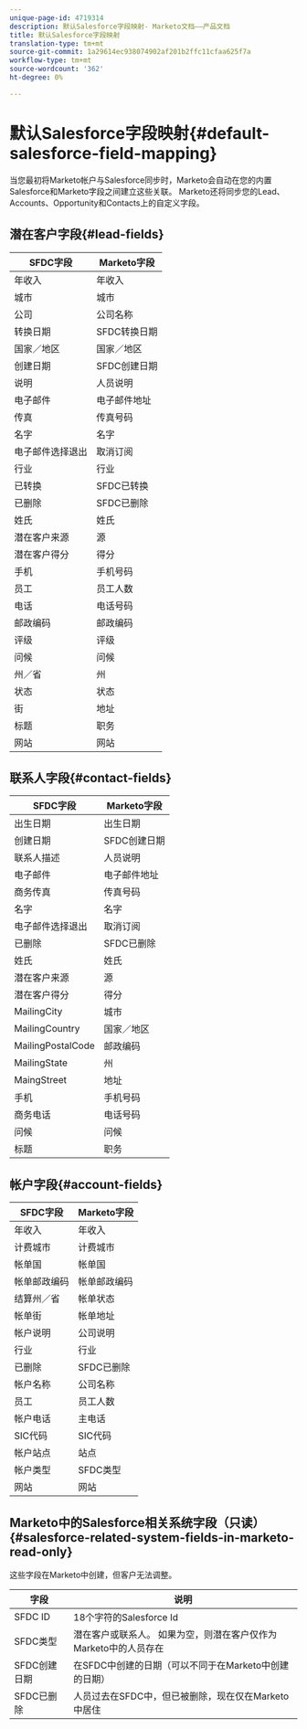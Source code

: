 ```yaml
---
unique-page-id: 4719314
description: 默认Salesforce字段映射- Marketo文档——产品文档
title: 默认Salesforce字段映射
translation-type: tm+mt
source-git-commit: 1a29614ec938074902af201b2ffc11cfaa625f7a
workflow-type: tm+mt
source-wordcount: '362'
ht-degree: 0%

---
```



# 默认Salesforce字段映射{#default-salesforce-field-mapping}

当您最初将Marketo帐户与Salesforce同步时，Marketo会自动在您的内置Salesforce和Marketo字段之间建立这些关联。 Marketo还将同步您的Lead、Accounts、Opportunity和Contacts上的自定义字段。

## 潜在客户字段{#lead-fields}

| SFDC字段 | Marketo字段 |
|---|---|
| 年收入 | 年收入 |
| 城市 | 城市 |
| 公司 | 公司名称 |
| 转换日期 | SFDC转换日期 |
| 国家／地区 | 国家／地区 |
| 创建日期 | SFDC创建日期 |
| 说明 | 人员说明 |
| 电子邮件 | 电子邮件地址 |
| 传真 | 传真号码 |
| 名字 | 名字 |
| 电子邮件选择退出 | 取消订阅 |
| 行业 | 行业 |
| 已转换 | SFDC已转换 |
| 已删除 | SFDC已删除 |
| 姓氏 | 姓氏 |
| 潜在客户来源 | 源 |
| 潜在客户得分 | 得分 |
| 手机 | 手机号码 |
| 员工 | 员工人数 |
| 电话 | 电话号码 |
| 邮政编码 | 邮政编码 |
| 评级 | 评级 |
| 问候 | 问候 |
| 州／省 | 州 |
| 状态 | 状态 |
| 街 | 地址 |
| 标题 | 职务 |
| 网站 | 网站 |

## 联系人字段{#contact-fields}

| SFDC字段 | Marketo字段 |
|---|---|
| 出生日期 | 出生日期 |
| 创建日期 | SFDC创建日期 |
| 联系人描述 | 人员说明 |
| 电子邮件 | 电子邮件地址 |
| 商务传真 | 传真号码 |
| 名字 | 名字 |
| 电子邮件选择退出 | 取消订阅 |
| 已删除 | SFDC已删除 |
| 姓氏 | 姓氏 |
| 潜在客户来源 | 源 |
| 潜在客户得分 | 得分 |
| MailingCity | 城市 |
| MailingCountry | 国家／地区 |
| MailingPostalCode | 邮政编码 |
| MailingState | 州 |
| MaingStreet | 地址 |
| 手机 | 手机号码 |
| 商务电话 | 电话号码 |
| 问候 | 问候 |
| 标题 | 职务 |

## 帐户字段{#account-fields}

| SFDC字段 | Marketo字段 |
|---|---|
| 年收入 | 年收入 |
| 计费城市 | 计费城市 |
| 帐单国 | 帐单国 |
| 帐单邮政编码 | 帐单邮政编码 |
| 结算州／省 | 帐单状态 |
| 帐单街 | 帐单地址 |
| 帐户说明 | 公司说明 |
| 行业 | 行业 |
| 已删除 | SFDC已删除 |
| 帐户名称 | 公司名称 |
| 员工 | 员工人数 |
| 帐户电话 | 主电话 |
| SIC代码 | SIC代码 |
| 帐户站点 | 站点 |
| 帐户类型 | SFDC类型 |
| 网站 | 网站 |

## Marketo中的Salesforce相关系统字段（只读）{#salesforce-related-system-fields-in-marketo-read-only}

这些字段在Marketo中创建，但客户无法调整。

| 字段 | 说明 |
|---|---|
| SFDC ID | 18个字符的Salesforce Id |
| SFDC类型 | 潜在客户或联系人。 如果为空，则潜在客户仅作为Marketo中的人员存在 |
| SFDC创建日期 | 在SFDC中创建的日期（可以不同于在Marketo中创建的日期） |
| SFDC已删除 | 人员过去在SFDC中，但已被删除，现在仅在Marketo中居住 |

